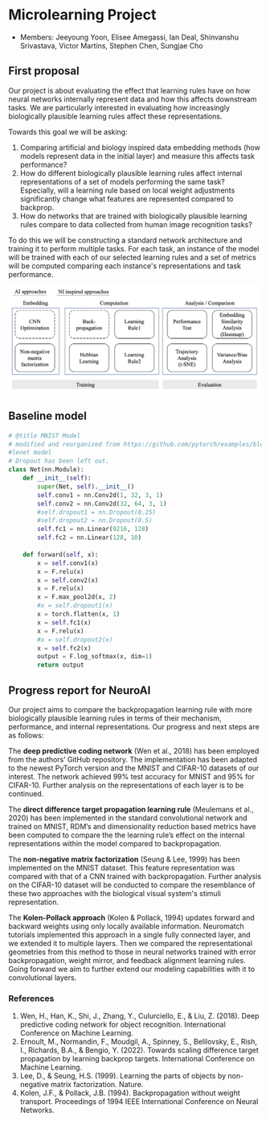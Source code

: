 # Microlearning Project

- Members: Jeeyoung Yoon, Elisee Amegassi, Ian Deal, Shinvanshu Srivastava, Victor Martins, Stephen Chen, Sungjae Cho

## First proposal

Our project is about evaluating the effect that learning rules have on how neural networks internally represent data and how this affects downstream tasks.
We are particularly interested in evaluating how increasingly biologically plausible learning rules affect these representations.

Towards this goal we will be asking:
1. Comparing artificial and biology inspired data embedding methods (how models represent data in the initial layer) and measure this affects task performance?
2. How do different biologically plausible learning rules affect internal representations of a set of models performing the same task? Especially, will a learning rule based on local weight adjustments significantly change what features are represented compared to backprop.
3. How do networks that are trained with biologically plausible learning rules compare to data collected from human image recognition tasks?

To do this we will be constructing a standard network architecture and training it to perform multiple tasks. For each task, an instance of the model will be trained with each of our selected learning rules and a set of metrics will be computed comparing each instance's representations and task performance.

![image](image/README/workflow-1.png "Workflow-1")

## Baseline model

```python
# @title MNIST Model
# modified and reorganized from https://github.com/pytorch/examples/blob/main/mnist/main.py
#lenet model
# Dropout has been left out.
class Net(nn.Module):
    def __init__(self):
        super(Net, self).__init__()
        self.conv1 = nn.Conv2d(1, 32, 3, 1)
        self.conv2 = nn.Conv2d(32, 64, 3, 1)
        #self.dropout1 = nn.Dropout(0.25)
        #self.dropout2 = nn.Dropout(0.5)
        self.fc1 = nn.Linear(9216, 128)
        self.fc2 = nn.Linear(128, 10)

    def forward(self, x):
        x = self.conv1(x)
        x = F.relu(x)
        x = self.conv2(x)
        x = F.relu(x)
        x = F.max_pool2d(x, 2)
        #x = self.dropout1(x)
        x = torch.flatten(x, 1)
        x = self.fc1(x)
        x = F.relu(x)
        #x = self.dropout2(x)
        x = self.fc2(x)
        output = F.log_softmax(x, dim=1)
        return output
```

## Progress report for NeuroAI

Our project aims to compare the backpropagation learning rule with more biologically plausible learning rules in terms of their mechanism, performance, and internal representations. Our progress and next steps are as follows:

The **deep predictive coding network** (Wen et al., 2018) has been employed from the authors’ GitHub repository. The implementation has been adapted to the newest PyTorch version and the MNIST and CIFAR-10 datasets of our interest. The network achieved 99% test accuracy for MNIST and 95% for CIFAR-10. Further analysis on the representations of each layer is to be continued.

The **direct difference target propagation learning rule** (Meulemans et al., 2020) has been implemented in the standard convolutional network and trained on MNIST, RDM’s and dimensionality reduction based metrics have been computed to compare the the learning rule’s effect on the internal representations within the model compared to backpropagation.

The **non-negative matrix factorization** (Seung & Lee, 1999) has been implemented on the MNIST dataset. This feature representation was compared with that of a CNN trained with backpropagation. Further analysis on the CIFAR-10 dataset will be conducted to compare the resemblance of these two approaches with the biological visual system's stimuli representation.

The **Kolen-Pollack approach** (Kolen & Pollack, 1994) updates forward and backward weights using only locally available information. Neuromatch tutorials implemented this approach in a single fully connected layer, and we extended it to multiple layers. Then we compared the representational geometries from this method to those in neural networks trained with error backpropagation, weight mirror, and feedback alignment learning rules. Going forward we aim to further extend our modeling capabilities with it to convolutional layers.

### References

1. Wen, H., Han, K., Shi, J., Zhang, Y., Culurciello, E., & Liu, Z. (2018). Deep predictive coding network for object recognition. International Conference on Machine Learning.
2. Ernoult, M., Normandin, F., Moudgil, A., Spinney, S., Belilovsky, E., Rish, I., Richards, B.A., & Bengio, Y. (2022). Towards scaling difference target propagation by learning backprop targets. International Conference on Machine Learning.
3. Lee, D., & Seung, H.S. (1999). Learning the parts of objects by non-negative matrix factorization. Nature.
4. Kolen, J.F., & Pollack, J.B. (1994). Backpropagation without weight transport. Proceedings of 1994 IEEE International Conference on Neural Networks.
